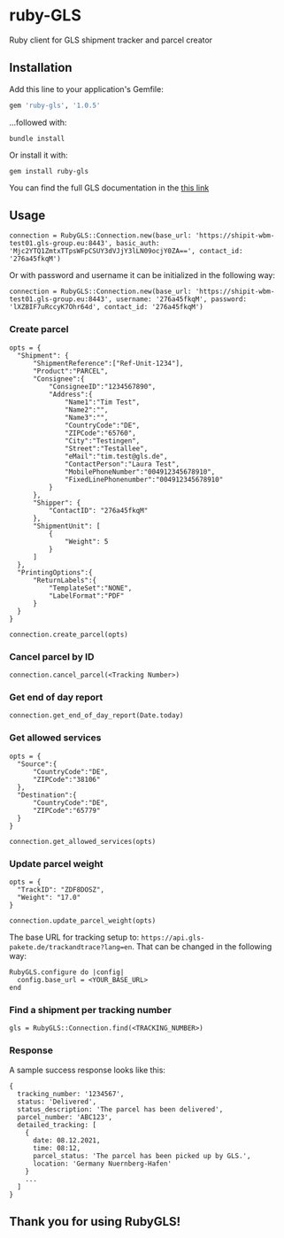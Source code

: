 # ruby-GLS
Ruby client for GLS shipment tracker and parcel creator

## Installation
Add this line to your application's Gemfile:

```ruby
gem 'ruby-gls', '1.0.5'
```

...followed with:
```
bundle install
```

Or install it with:
```
gem install ruby-gls
```

You can find the full GLS documentation in the [this link](https://shipit.gls-group.eu/webservices/3_0_6/doxygen/WS-REST-API/rest_shipment_processing.html#commonSoapShipmentProcessing)

## Usage
```
connection = RubyGLS::Connection.new(base_url: 'https://shipit-wbm-test01.gls-group.eu:8443', basic_auth: 'Mjc2YTQ1ZmtxTTpsWFpCSUY3dVJjY3lLN09ocjY0ZA==', contact_id: '276a45fkqM')
```

Or with password and username it can be initialized in the following way:

```
connection = RubyGLS::Connection.new(base_url: 'https://shipit-wbm-test01.gls-group.eu:8443', username: '276a45fkqM', password: 'lXZBIF7uRccyK7Ohr64d', contact_id: '276a45fkqM')
```

### Create parcel

```
opts = {
  "Shipment": {
      "ShipmentReference":["Ref-Unit-1234"],
      "Product":"PARCEL",
      "Consignee":{
          "ConsigneeID":"1234567890",
          "Address":{
              "Name1":"Tim Test",
              "Name2":"",
              "Name3":"",
              "CountryCode":"DE",
              "ZIPCode":"65760",
              "City":"Testingen",
              "Street":"Testallee",
              "eMail":"tim.test@gls.de",
              "ContactPerson":"Laura Test",
              "MobilePhoneNumber":"004912345678910",
              "FixedLinePhonenumber":"004912345678910"
          }
      },
      "Shipper": {
          "ContactID": "276a45fkqM"
      },
      "ShipmentUnit": [
          {
              "Weight": 5
          }
      ]
  },
  "PrintingOptions":{
      "ReturnLabels":{
          "TemplateSet":"NONE",
          "LabelFormat":"PDF"
      }
  }
}

connection.create_parcel(opts)
```

### Cancel parcel by ID

```
connection.cancel_parcel(<Tracking Number>)
```

### Get end of day report

```
connection.get_end_of_day_report(Date.today)
```

### Get allowed services

```
opts = {
  "Source":{
      "CountryCode":"DE",
      "ZIPCode":"38106"
  },
  "Destination":{
      "CountryCode":"DE",
      "ZIPCode":"65779"
  }
}

connection.get_allowed_services(opts)
```

### Update parcel weight

```
opts = {
  "TrackID": "ZDF8DOSZ",
  "Weight": "17.0"
}

connection.update_parcel_weight(opts)

```

The base URL for tracking setup to: `https://api.gls-pakete.de/trackandtrace?lang=en`. That can be changed in the following way:

```
RubyGLS.configure do |config|
  config.base_url = <YOUR_BASE_URL>
end
```


### Find a shipment per tracking number

```
gls = RubyGLS::Connection.find(<TRACKING_NUMBER>)

```

### Response
A sample success response looks like this:

```
{
  tracking_number: '1234567',
  status: 'Delivered',
  status_description: 'The parcel has been delivered',
  parcel_number: 'ABC123',
  detailed_tracking: [
    {
      date: 08.12.2021,
      time: 08:12,
      parcel_status: 'The parcel has been picked up by GLS.',
      location: 'Germany Nuernberg-Hafen'
    }
    ...
  ]
}
```

## Thank you for using RubyGLS!


